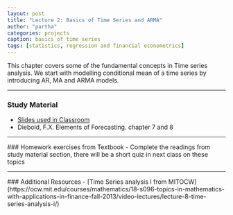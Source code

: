 ```yaml
---
layout: post
title: "Lecture 2: Basics of Time Series and ARMA"
author: "partha"
categories: projects
caption: basics of time series
tags: [statistics, regression and financial econometrics]
---
```

  This chapter covers some of the fundamental concepts in Time series analysis. We start with modelling conditional mean of a time series by introducing AR, MA and ARMA models.
 <hr />

### Study Material
- [Slides used in Classroom]({{site.github.url}}/docs/lec2/fn3142_rsic_lec2.pdf)
- Diebold, F.X. Elements of Forecasting. chapter 7 and 8

<hr />
### Homework exercises from Textbook
- Complete the readings from study material section, there will be a short quiz in next class on these topics

<hr />
### Additional Resources
- [Time Series analysis I from MITOCW](https://ocw.mit.edu/courses/mathematics/18-s096-topics-in-mathematics-with-applications-in-finance-fall-2013/video-lectures/lecture-8-time-series-analysis-i/)
